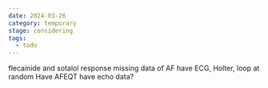 ```yaml
---
date: 2024-03-26
category: temporary
stage: considering
tags:
  - todo
---
```


flecainide and sotalol response
missing data of AF 
have ECG, Holter, loop at random
Have AFEQT
have echo data?